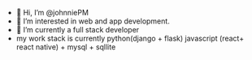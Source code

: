 - 👋 Hi, I’m @johnniePM
- 👀 I’m interested in web and app development.
- 🌱 I’m currently a full stack developer
- my work stack is currently python(django + flask) javascript (react+ react native) + mysql + sqllite


<!---
johnniePM/johnniePM is a ✨ special ✨ repository because its `README.md` (this file) appears on your GitHub profile.
You can click the Preview link to take a look at your changes.
--->
